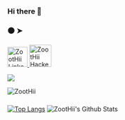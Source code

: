 ### Hi there 👋

<h3>⚫ ➤ </h3> 

<a href="https://www.linkedin.com/in/zoothii/">
<img alt="ZootHii Linkedin" src="https://user-images.githubusercontent.com/34456517/108375286-dd237b80-7212-11eb-981a-c5391863b7f6.png" width=45" height="45">
</a>

<a href="https://www.hackerrank.com/ZootHii">
<img alt="ZootHii Hackerrank" src="https://user-images.githubusercontent.com/34456517/108373456-f75c5a00-7210-11eb-8a85-0c76900e84e5.png" width=50" height="50">
</a>

<a href="mailto:ahmet-yildirim_5858@outlook.com"><img src="https://img.shields.io/badge/Outlook-0078D4.svg?&style=for-the-badge&logo=microsoft%20outlook&logoColor=white" /></a>


<img src="https://komarev.com/ghpvc/?username=ZootHii&label=Profile%20views&color=0e75b6&style=flat" alt="ZootHii" />

###
[![Top Langs](https://github-readme-stats.vercel.app/api/top-langs/?username=ZootHii&exclude_repo=MyMemoryApp,AddandRemovePatient,Desing-And-Analysis-of-Algorithms,Pygame,Object-Pooling-Algorithms-Project,ArtBook,Learning-API-COVID-19,Data-Structures-HW2,Data-Structures-HW1,MyApplication,2DWalkthrough,AYBUProject&hide=shaderlab,makefile&layout=demo&theme=radical&hide_border=true)](https://github.com/ZootHii/github-readme-stats)
![ZootHii's Github Stats](https://github-readme-stats.vercel.app/api?username=ZootHii&show_icons=true&theme=radical&hide=prs&hide_border=true)
